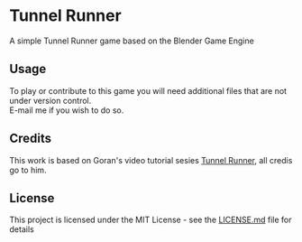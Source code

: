 # Tunnel Runner

A simple Tunnel Runner game based on the Blender Game Engine

## Usage

To play or contribute to this game you will need additional files that are not under version control.  
E-mail me if you wish to do so.

## Credits

This work is based on Goran's video tutorial sesies [Tunnel Runner](https://www.youtube.com/playlist?list=PLE2B41D3C37C16EEF), all credis go to him. 

## License

This project is licensed under the MIT License - see the [LICENSE.md](LICENSE.md) file for details
